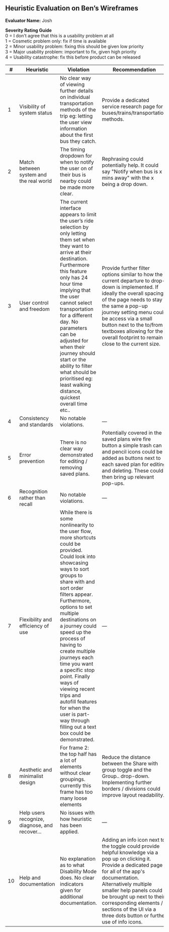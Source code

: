 ## Heuristic Evaluation on Ben’s Wireframes  
**Evaluator Name:** Josh

**Severity Rating Guide**  
0 = I don't agree that this is a usability problem at all  
1 = Cosmetic problem only: fix if time is available  
2 = Minor usability problem: fixing this should be given low priority  
3 = Major usability problem: important to fix, given high priority  
4 = Usability catastrophe: fix this before product can be released  

| #  | Heuristic                                      | Violation                                                                                                                                                                                                                                              | Recommendation                                                                                                                                                                                                                                                                                | Severity |
|----|------------------------------------------------|--------------------------------------------------------------------------------------------------------------------------------------------------------------------------------------------------------------------------------------------------------|-----------------------------------------------------------------------------------------------------------------------------------------------------------------------------------------------------------------------------------------------------------------------------------------------|----------|
| 1  | Visibility of system status                    | No clear way of viewing further details on individual transportation methods of the trip eg: letting the user view information about the first bus they catch.                                                                                          | Provide a dedicated service research page for buses/trains/transportation methods.                                                                                                                                                                                                            | 2        |
| 2  | Match between system and the real world        | The timing dropdown for when to notify the user on of their bus is nearby could be made more clear.                                                                                                                                                    | Rephrasing could potentially help. It could say "Notify when bus is x mins away" with the x being a drop down.                                                                                                                                                                              | 1        |
| 3  | User control and freedom                       | The current interface appears to limit the user’s ride selection by only letting them set when they want to arrive at their destination. Furthermore this feature only has 24 hour time implying that the user cannot select transportation for a different day. No parameters can be adjusted for when their journey should start or the ability to filter what should be prioritised eg: least walking distance, quickest overall time etc.. | Provide further filter options similar to how the current departure to drop-down is implemented. If ideally the overall spacing of the page needs to stay the same a pop-up journey setting menu could be access via a small button next to the to/from textboxes allowing for the overall footprint to remain close to the current size. | 3        |
| 4  | Consistency and standards                      | No notable violations.                                                                                                                                                                                                                                 | —                                                                                                                                                                                                                                                                                             | 0        |
| 5  | Error prevention                               | There is no clear way demonstrated for editing / removing saved plans.                                                                                                                                                                                 | Potentially covered in the saved plans wire fire button a simple trash can and pencil icons could be added as buttons next to each saved plan for editing and deleting. These could then bring up relevant pop-ups.                                                                            | 2        |
| 6  | Recognition rather than recall                 | No notable violations.                                                                                                                                                                                                                                 | —                                                                                                                                                                                                                                                                                             | 0        |
| 7  | Flexibility and efficiency of use              | While there is some nonlinearity to the user flow, more shortcuts could be provided. Could look into showcasing ways to sort groups to share with and sort order filters appear. Furthermore, options to set multiple destinations on a journey could speed up the process of having to create multiple journeys each time you want a specific stop point. Finally ways of viewing recent trips and autofill features for when the user is part-way through filling out a text box could be demonstrated. | —                                                                                                                                                                                                                                                                                             | 2        |
| 8  | Aesthetic and minimalist design                | For frame 2: the top half has a lot of elements without clear groupings. currently this frame has too many loose elements                                                                                                                              | Reduce the distance between the Share with group toggle and the Group.. drop-down. Implementing further borders / divisions could improve layout readability.                                                                                                                               | 1        |
| 9  | Help users recognize, diagnose, and recover…   | No issues with how heuristic has been applied.                                                                                                                                                                                                         | —                                                                                                                                                                                                                                                                                             | 0        |
| 10 | Help and documentation                         | No explanation as to what Disability Mode does. No clear indicators given for additional documentation.                                                                                                                                               | Adding an info icon next to the toggle could provide helpful knowledge via a pop up on clicking it. Provide a dedicated page for all of the app's documentation. Alternatively multiple smaller help panels could be brought up next to their corresponding elements / sections of the UI via a three dots button or further use of info icons. | 2        |
